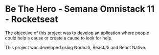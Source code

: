 # Be The Hero - Semana Omnistack 11 - Rocketseat

The objective of this project was to develop an aplication where people could help a cause or create a cause to look for help. 

This project was developed using NodeJS, ReactJS and React Native.
